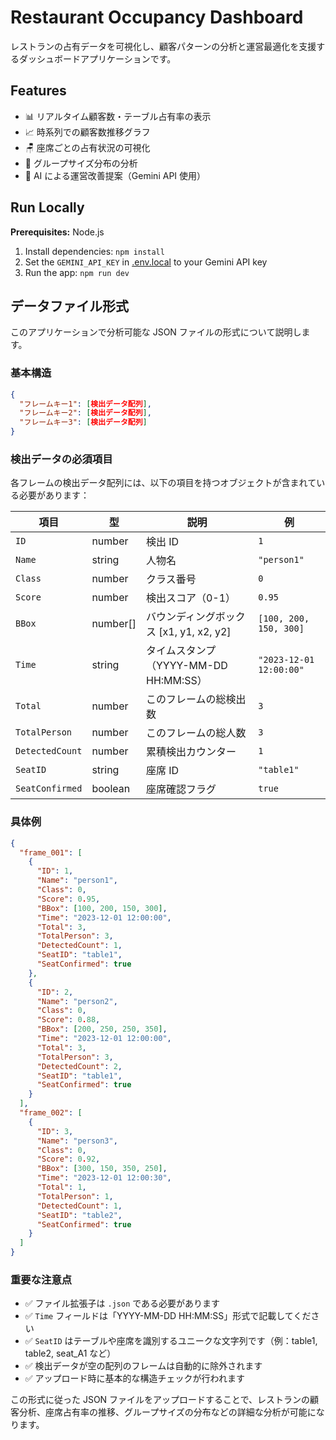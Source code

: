 # Restaurant Occupancy Dashboard

レストランの占有データを可視化し、顧客パターンの分析と運営最適化を支援するダッシュボードアプリケーションです。

## Features

- 📊 リアルタイム顧客数・テーブル占有率の表示
- 📈 時系列での顧客数推移グラフ
- 🪑 座席ごとの占有状況の可視化
- 👥 グループサイズ分布の分析
- 🤖 AI による運営改善提案（Gemini API 使用）

## Run Locally

**Prerequisites:** Node.js

1. Install dependencies:
   `npm install`
2. Set the `GEMINI_API_KEY` in [.env.local](.env.local) to your Gemini API key
3. Run the app:
   `npm run dev`

## データファイル形式

このアプリケーションで分析可能な JSON ファイルの形式について説明します。

### 基本構造

```json
{
  "フレームキー1": [検出データ配列],
  "フレームキー2": [検出データ配列],
  "フレームキー3": [検出データ配列]
}
```

### 検出データの必須項目

各フレームの検出データ配列には、以下の項目を持つオブジェクトが含まれている必要があります：

| 項目            | 型       | 説明                                    | 例                      |
| --------------- | -------- | --------------------------------------- | ----------------------- |
| `ID`            | number   | 検出 ID                                 | `1`                     |
| `Name`          | string   | 人物名                                  | `"person1"`             |
| `Class`         | number   | クラス番号                              | `0`                     |
| `Score`         | number   | 検出スコア（0-1）                       | `0.95`                  |
| `BBox`          | number[] | バウンディングボックス [x1, y1, x2, y2] | `[100, 200, 150, 300]`  |
| `Time`          | string   | タイムスタンプ（YYYY-MM-DD HH:MM:SS）   | `"2023-12-01 12:00:00"` |
| `Total`         | number   | このフレームの総検出数                  | `3`                     |
| `TotalPerson`   | number   | このフレームの総人数                    | `3`                     |
| `DetectedCount` | number   | 累積検出カウンター                      | `1`                     |
| `SeatID`        | string   | 座席 ID                                 | `"table1"`              |
| `SeatConfirmed` | boolean  | 座席確認フラグ                          | `true`                  |

### 具体例

```json
{
  "frame_001": [
    {
      "ID": 1,
      "Name": "person1",
      "Class": 0,
      "Score": 0.95,
      "BBox": [100, 200, 150, 300],
      "Time": "2023-12-01 12:00:00",
      "Total": 3,
      "TotalPerson": 3,
      "DetectedCount": 1,
      "SeatID": "table1",
      "SeatConfirmed": true
    },
    {
      "ID": 2,
      "Name": "person2",
      "Class": 0,
      "Score": 0.88,
      "BBox": [200, 250, 250, 350],
      "Time": "2023-12-01 12:00:00",
      "Total": 3,
      "TotalPerson": 3,
      "DetectedCount": 2,
      "SeatID": "table1",
      "SeatConfirmed": true
    }
  ],
  "frame_002": [
    {
      "ID": 3,
      "Name": "person3",
      "Class": 0,
      "Score": 0.92,
      "BBox": [300, 150, 350, 250],
      "Time": "2023-12-01 12:00:30",
      "Total": 1,
      "TotalPerson": 1,
      "DetectedCount": 1,
      "SeatID": "table2",
      "SeatConfirmed": true
    }
  ]
}
```

### 重要な注意点

- ✅ ファイル拡張子は `.json` である必要があります
- ✅ `Time` フィールドは「YYYY-MM-DD HH:MM:SS」形式で記載してください
- ✅ `SeatID` はテーブルや座席を識別するユニークな文字列です（例：table1, table2, seat_A1 など）
- ✅ 検出データが空の配列のフレームは自動的に除外されます
- ✅ アップロード時に基本的な構造チェックが行われます

この形式に従った JSON ファイルをアップロードすることで、レストランの顧客分析、座席占有率の推移、グループサイズの分布などの詳細な分析が可能になります。
